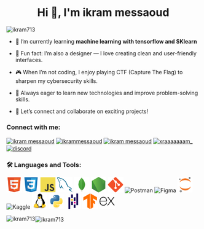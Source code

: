 <h1 align="center">Hi 👋, I'm ikram messaoud</h1>

<p align="left"> <img src="https://komarev.com/ghpvc/?username=ikram713&label=Profile%20views&color=0e75b6&style=flat" alt="ikram713" /> </p>



- 🌱 I’m currently learning **machine learning with tensorflow  and SKlearn**

- 🎨 Fun fact: I’m also a designer — I love creating clean and user-friendly interfaces.

- 🎮 When I’m not coding, I enjoy playing CTF (Capture The Flag) to sharpen my cybersecurity skills.

- 🚀 Always eager to learn new technologies and improve problem-solving skills.

- 🔗 Let’s connect and collaborate on exciting projects!


<h3 align="left">Connect with me:</h3>
<p align="left">
<a href="https://www.linkedin.com/in/ikram-messaoud-08466b335" target="blank"><img align="center" src="https://raw.githubusercontent.com/rahuldkjain/github-profile-readme-generator/master/src/images/icons/Social/linked-in-alt.svg" alt="ikram messaoud" height="30" width="40" /></a>
<a href="https://kaggle.com/ikrammessaoud" target="blank"><img align="center" src="https://raw.githubusercontent.com/rahuldkjain/github-profile-readme-generator/master/src/images/icons/Social/kaggle.svg" alt="ikrammessaoud" height="30" width="40" /></a>
<a href="https://www.facebook.com/share/16oDeTxd6x/" target="blank"><img align="center" src="https://raw.githubusercontent.com/rahuldkjain/github-profile-readme-generator/master/src/images/icons/Social/facebook.svg" alt="ikram messaoud" height="30" width="40" /></a>
<a href="https://www.instagram.com/xraaaaam_?igsh=ZGQwcDhrdXBiMG9q" target="blank"><img align="center" src="https://raw.githubusercontent.com/rahuldkjain/github-profile-readme-generator/master/src/images/icons/Social/instagram.svg" alt="xraaaaaaam_" height="30" width="40" /></a>
<a href="https://discord.gg/AsuaFdWh" target="blank">
 <img align="center" src="https://raw.githubusercontent.com/rahuldkjain/github-profile-readme-generator/master/src/images/icons/Social/discord.svg" alt="discord" height="30" width="40" />
</a>

</p>

### 🛠️ Languages and Tools:

<p align="left">
  <img src="https://raw.githubusercontent.com/devicons/devicon/master/icons/html5/html5-original.svg" alt="HTML5" width="40" height="40"/>
  <img src="https://raw.githubusercontent.com/devicons/devicon/master/icons/css3/css3-original.svg" alt="CSS3" width="40" height="40"/>
  <img src="https://raw.githubusercontent.com/devicons/devicon/master/icons/javascript/javascript-original.svg" alt="JavaScript" width="40" height="40"/>
  <img src="https://raw.githubusercontent.com/devicons/devicon/master/icons/mysql/mysql-original.svg" alt="MySQL" width="40" height="40"/>
  <img src="https://raw.githubusercontent.com/devicons/devicon/master/icons/mongodb/mongodb-original.svg" alt="MongoDB" width="40" height="40"/>
  <img src="https://raw.githubusercontent.com/devicons/devicon/master/icons/nodejs/nodejs-original.svg" alt="Node.js" width="40" height="40"/>
  <img src="https://raw.githubusercontent.com/devicons/devicon/master/icons/git/git-original.svg" alt="Git" width="40" height="40"/>
  <img src="https://www.vectorlogo.zone/logos/getpostman/getpostman-icon.svg" alt="Postman" width="40" height="40"/>
  <img src="https://www.vectorlogo.zone/logos/figma/figma-icon.svg" alt="Figma" width="40" height="40"/>
  <img src="https://raw.githubusercontent.com/devicons/devicon/master/icons/jupyter/jupyter-original.svg" alt="Jupyter" width="40" height="40"/>
  <img src="https://www.vectorlogo.zone/logos/kaggle/kaggle-icon.svg" alt="Kaggle" width="40" height="40"/>
  <img src="https://raw.githubusercontent.com/devicons/devicon/master/icons/linux/linux-original.svg" alt="Linux" width="40" height="40"/>
  <img src="https://raw.githubusercontent.com/devicons/devicon/master/icons/python/python-original.svg" alt="Python" width="40" height="40"/>
  <img src="https://raw.githubusercontent.com/devicons/devicon/master/icons/pandas/pandas-original.svg" alt="Pandas" width="40" height="40"/>
  <img src="https://raw.githubusercontent.com/devicons/devicon/master/icons/tensorflow/tensorflow-original.svg" alt="TensorFlow" width="40" height="40"/>
   <img src="https://raw.githubusercontent.com/devicons/devicon/master/icons/express/express-original.svg" alt="Express.js" width="40" height="40"/>
</p>



<p><img align="left" src="https://github-readme-stats.vercel.app/api/top-langs?username=ikram713&show_icons=true&locale=en&layout=compact" alt="ikram713" /></p>

<p><img align="center" src="https://github-readme-streak-stats.herokuapp.com/?user=ikram713&" alt="ikram713" /></p>









